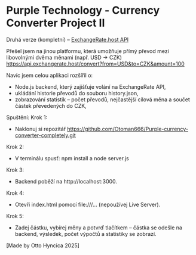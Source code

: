 # Purple Technology - Currency Converter Project II

Druhá verze (kompletní) – [ExchangeRate.host API](https://www.exchangerate-api.com/)

Přešel jsem na jinou platformu, která umožňuje přímý převod mezi libovolnými dvěma měnami (např. USD → CZK)
https://api.exchangerate.host/convert?from=USD&to=CZK&amount=100

Navíc jsem celou aplikaci rozšířil o:
- Node.js backend, který zajišťuje volání na ExchangeRate API,
- ukládání historie převodů do souboru history.json,
- zobrazování statistik – počet převodů, nejčastější cílová měna a součet částek převedených do CZK,

Spuštění:
Krok 1:
- Naklonuj si repozitář https://github.com/Otoman666/Purple-currency-converter-completely.git

Krok 2:
- V terminálu spusť: npm install a node server.js

Krok 3:
- Backend poběží na http://localhost:3000.

Krok 4:
- Otevři index.html pomocí file:///... (nepoužívej Live Server).

Krok 5:
- Zadej částku, vybírej měny a potvrď tlačítkem – částka se odešle na backend, výsledek, počet výpočtů a statistiky se zobrazí.

[Made by Otto Hyncica 2025]
